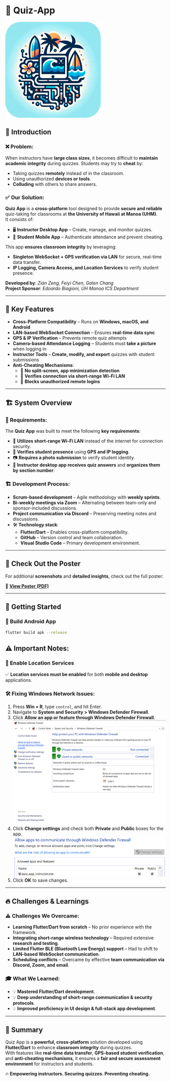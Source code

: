 # 🎯 Quiz-App
<img src="QuizApp-Instructor/images/quiz_app_logo_round.png" width="300" height="300"/>

## 📝 Introduction

### ❌ Problem:
When instructors have **large class sizes**, it becomes difficult to **maintain academic integrity** during quizzes. Students may try to **cheat** by:
- Taking quizzes **remotely** instead of in the classroom.
- Using unauthorized **devices or tools**.
- **Colluding** with others to share answers.

### ✅ Our Solution:
**Quiz App** is a **cross-platform** tool designed to provide **secure and reliable** quiz-taking for classrooms at **the University of Hawaii at Manoa (UHM)**.  
It consists of:
- 🖥️ **Instructor Desktop App** – Create, manage, and monitor quizzes.
- 📱 **Student Mobile App** – Authenticate attendance and prevent cheating.

This app **ensures classroom integrity** by leveraging:
- **Singleton WebSocket + GPS verification via LAN** for secure, real-time data transfer.
- **IP Logging, Camera Access, and Location Services** to verify student presence.

**Developed by**: _Zian Zeng, Feiyi Chen, Galen Chang_  
**Project Sponsor**: _Edoardo Biagioni, UH Manoa ICS Department_  

---

## 📌 Key Features
- **Cross-Platform Compatibility** – Runs on **Windows, macOS, and Android**  
- **LAN-based WebSocket Connection** – Ensures **real-time data sync**  
- **GPS & IP Verification** – Prevents remote quiz attempts  
- **Camera-based Attendance Logging** – Students must **take a picture** when logging in  
- **Instructor Tools** – **Create, modify, and export** quizzes with student submissions  
- **Anti-Cheating Mechanisms**:
   - 📵 **No split-screen, app minimization detection**
   - 📶 **Verifies connection via short-range Wi-Fi LAN**
   - 📍 **Blocks unauthorized remote logins**  

---

## 🏗️ System Overview

### 🎯 Requirements:
The **Quiz App** was built to meet the following **key requirements**:
- 📡 **Utilizes short-range Wi-Fi LAN** instead of the internet for connection security.
- 📍 **Verifies student presence** using **GPS and IP logging**.
- 📷 **Requires a photo submission** to verify student identity.
- 📝 **Instructor desktop app receives quiz answers** and **organizes them by section number**.

### 🏗️ Development Process:
- **Scrum-based development** – Agile methodology with **weekly sprints**.
- **Bi-weekly meetings via Zoom** – Alternating between team-only and sponsor-included discussions.
- **Project communication via Discord** – Preserving meeting notes and discussions.
- 🛠️ **Technology stack**:
  - **Flutter/Dart** – Enables cross-platform compatibility.
  - **GitHub** – Version control and team collaboration.
  - **Visual Studio Code** – Primary development environment.

---

## 📄 Check Out the Poster
For additional **screenshots** and **detailed insights**, check out the full poster:

📌 **[View Poster (PDF)](Quiz%20App%20Poster.pdf)**

---

## 🚀 Getting Started

### 📱 Build Android App
```bash
flutter build apk --release
```
## ⚠️ Important Notes:

### 📍 Enable Location Services
✅ **Location services must be enabled** for both **mobile and desktop** applications.

### 🛠 Fixing Windows Network Issues:
1. Press **Win + R**, type `control`, and hit Enter.
2. Navigate to **System and Security > Windows Defender Firewall**.
3. Click **Allow an app or feature through Windows Defender Firewall**.
   <img src="QuizApp-Instructor\images\quiz_app_winddows_defender_firewall_1.png"/>
4. Click **Change settings** and check both **Private** and **Public** boxes for the app.
   <img src="QuizApp-Instructor\images\quiz_app_winddows_defender_firewall_2.png"/>
5. Click **OK** to save changes.

---

## 🔥 Challenges & Learnings

### ⚠️ Challenges We Overcame:
- **Learning Flutter/Dart from scratch** – No prior experience with the framework.
- **Integrating short-range wireless technology** – Required extensive **research and testing**.
- **Limited Flutter BLE (Bluetooth Low Energy) support** – Had to shift to **LAN-based WebSocket communication**.
- **Scheduling conflicts** – Overcame by effective **team communication via Discord, Zoom, and email**.

### 🎓 What We Learned:
- 💡 **Mastered Flutter/Dart development**.
- 💡 **Deep understanding of short-range communication & security protocols**.
- 💡 **Improved proficiency in UI design & full-stack app development**.

---

## 📢 Summary

Quiz App is a **powerful, cross-platform** solution developed using **Flutter/Dart** to enhance **classroom integrity** during quizzes.  
With features like **real-time data transfer**, **GPS-based student verification**, and **anti-cheating mechanisms**, it ensures a **fair and secure assessment environment** for instructors and students.

🔥 **Empowering instructors. Securing quizzes. Preventing cheating.**

